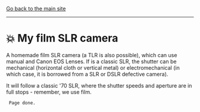 [Go back to the main site](https://funlw65.github.io/)
<hr />

# :boom: My film SLR camera 

A homemade film SLR camera (a TLR is also possible), which can use manual and Canon EOS Lenses. If is a classic SLR, the shutter can be mechanical (horizontal cloth or vertical metal) or electromechanical (in which case, it is borrowed from a SLR or DSLR defective camera). 

It will follow a classic '70 SLR, where the shutter speeds and aperture are in full stops - remember, we use film.

```
 Page done.
```
